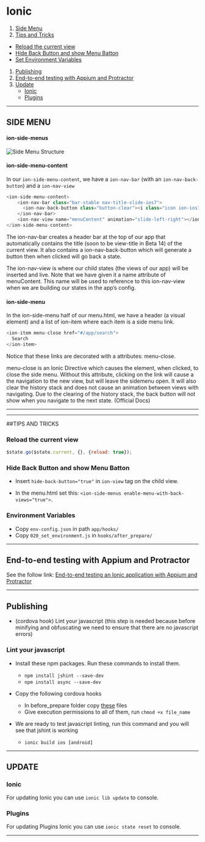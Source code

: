 # Ionic
1. [Side Menu](#side-menu)
1. [Tips and Tricks](#tips-and-tricks)
  * [Reload the current view](#reload-the-current-view)
  * [Hide Back Button and show Menu Batton](#hide-back-button-and-show-menu-batton)
  * [Set Environment Variables](#environment-variables)
1. [Publishing](#publishing)
1. [End-to-end testing with Appium and Protractor](#end-to-end-testing-with-appium-and-protractor)
2. [Update](#update)
    * [Ionic](#ionic-1)
    * [Plugins](#plugins)

---
## SIDE MENU
#### ion-side-menus
![Side Menu Structure](http://mcgivery.com/wp-content/uploads/2014/11/sidemenu.png)

#### ion-side-menu-content
In our `ion-side-menu-content`, we have a `ion-nav-bar` (with an `ion-nav-back-button`) and a `ion-nav-view`
``` javascript
<ion-side-menu-content>
    <ion-nav-bar class="bar-stable nav-title-slide-ios7">
      <ion-nav-back-button class="button-clear"><i class="icon ion-ios7-arrow-back"></i> Back</ion-nav-back-button>
    </ion-nav-bar>
    <ion-nav-view name="menuContent" animation="slide-left-right"></ion-nav-view>
</ion-side-menu-content>
```

The ion-nav-bar creates a header bar at the top of our app that automatically contains the title (soon to be view-title in Beta 14) of the current view. It also contains a ion-nav-back-button which will generate a button then when clicked will go back a state.

The ion-nav-view is where our child states (the views of our app) will be inserted and live. Note that we have given it a name attribute of menuContent. This name will be used to reference to this ion-nav-view when we are building our states in the app’s config.
#### ion-side-menu
In the ion-side-menu half of our menu.html, we have a header (a visual element) and a list of ion-item where each item is a side menu link.
``` javascript
<ion-item menu-close href="#/app/search">
  Search
</ion-item>
```
Notice that these links are decorated with a attributes: menu-close.

menu-close is an Ionic Directive which causes the element, when clicked, to close the side menu. Without this attribute, clicking on the link will cause a the navigation to the new view, but will leave the sidemenu open. It will also clear the history stack and does not cause an animation between views with navigating. Due to the clearing of the history stack, the back button will not show when you navigate to the next state. (Official Docs)

---
---

##TIPS AND TRICKS
### Reload the current view
``` javascript
$state.go($state.current, {}, {reload: true});
```

### Hide Back Button and show Menu Batton 
* Insert `hide-back-button="true"` in `ion-view` tag on the child view.

* In the menu.html set this: `<ion-side-menus enable-menu-with-back-views="true">`.


### Environment Variables
* Copy `env-config.json` in path `app/hooks/`
* Copy `020_set_environment.js` in `hooks/after_prepare/`

---
## End-to-end testing with Appium and Protractor
See the follow link: [End-to-end testing an Ionic application with Appium and Protractor](http://tombuyse.com/end-to-end-testing-an-ionic-application-with-appium-and-protractor/)

---

## Publishing
* (cordova hook) Lint your javascript (this step is needed because before minifying and obfuscating we need to ensure that there are no javascript errors)

### Lint your javascript
* Install these npm packages. Run these commands to install them.
	* `npm install jshint --save-dev`
	* `npm install async --save-dev`
	
* Copy the following cordova hooks
	* In before_prepare folder copy [these]() files
	* Give execution permissions to all of them, run `chmod +x file_name`
* We are ready to test javascript linting, run this command and you will see that jshint is working
	* `ionic build ios [android]`

---

## UPDATE

### Ionic

For updating Ionic you can use `ionic lib update` to console.


### Plugins

For updating Plugins Ionic you can use `ionic state reset` to console.

---

